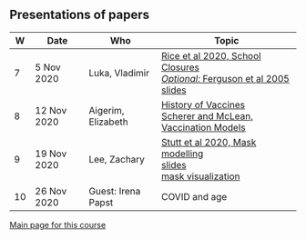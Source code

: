 
## Presentations of papers

| W | Date | Who | Topic |
|---|------|-----| ----- |
| 7 |  5 Nov 2020 | Luka, Vladimir | [Rice et al 2020, School Closures](./papers/Rice+20_BMJ_SchoolClosures.pdf)<br>[_Optional:_ Ferguson et al 2005](./papers/Ferg+05_Nature_FluContainment.pdf)<br>[slides](./papers/LukaVlad_PaperPresentationSlides.pdf) |
| 8 | 12 Nov 2020 | Aigerim, Elizabeth | [History of Vaccines](https://www.historyofvaccines.org/timeline/all)<br>[Scherer and McLean, Vaccination Models](./papers/ScheMcLe02_BritMedBull_VaccModels.pdf) |
| 9 | 19 Nov 2020 | Lee, Zachary | [Stutt et al 2020, Mask modelling](./papers/Stut+20_PRSA_MasksLockdown.pdf)<br>[slides](./papers/LeeZach_PaperPresentationSlides.pdf)<br>[mask visualization](https://www.nytimes.com/interactive/2020/10/30/science/wear-mask-covid-particles-ul.html) |
|10 | 26 Nov 2020 | Guest: Irena Papst | COVID and age |

[Main page for this course](https://davidearn.github.io/tmb2020/)
